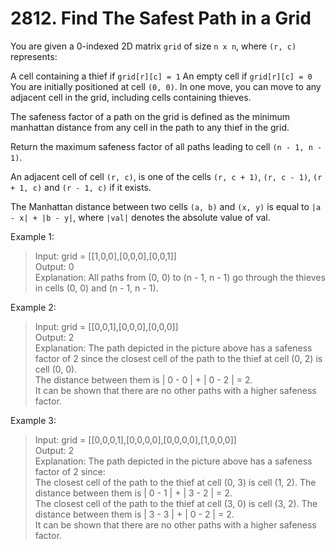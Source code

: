 # 2812. Find The Safest Path in a Grid

You are given a 0-indexed 2D matrix ```grid``` of size ```n x n```, where ```(r, c)``` represents:

A cell containing a thief if ```grid[r][c] = 1```
An empty cell if ```grid[r][c] = 0```
You are initially positioned at cell ```(0, 0)```. In one move, you can move to any adjacent cell in the grid, including cells containing thieves.

The safeness factor of a path on the grid is defined as the minimum manhattan distance from any cell in the path to any thief in the grid.

Return the maximum safeness factor of all paths leading to cell ```(n - 1, n - 1)```.

An adjacent cell of cell ```(r, c)```, is one of the cells ```(r, c + 1)```, ```(r, c - 1)```, ```(r + 1, c)``` and ```(r - 1, c)``` if it exists.

The Manhattan distance between two cells ```(a, b)``` and ```(x, y)``` is equal to ```|a - x| + |b - y|```, where ```|val|``` denotes the absolute value of val.

Example 1:

>Input: grid = [[1,0,0],[0,0,0],[0,0,1]]\
Output: 0\
Explanation: All paths from (0, 0) to (n - 1, n - 1) go through the thieves in cells (0, 0) and (n - 1, n - 1).

Example 2:

>Input: grid = [[0,0,1],[0,0,0],[0,0,0]]\
Output: 2\
Explanation: The path depicted in the picture above has a safeness factor of 2 since the closest cell of the path to the thief at cell (0, 2) is cell (0, 0).\
The distance between them is | 0 - 0 | + | 0 - 2 | = 2.\
It can be shown that there are no other paths with a higher safeness factor.

Example 3:

>Input: grid = [[0,0,0,1],[0,0,0,0],[0,0,0,0],[1,0,0,0]]\
Output: 2\
Explanation: The path depicted in the picture above has a safeness factor of 2 since:\
The closest cell of the path to the thief at cell (0, 3) is cell (1, 2). The distance between them is | 0 - 1 | + | 3 - 2 | = 2.\
The closest cell of the path to the thief at cell (3, 0) is cell (3, 2). The distance between them is | 3 - 3 | + | 0 - 2 | = 2.\
It can be shown that there are no other paths with a higher safeness factor.